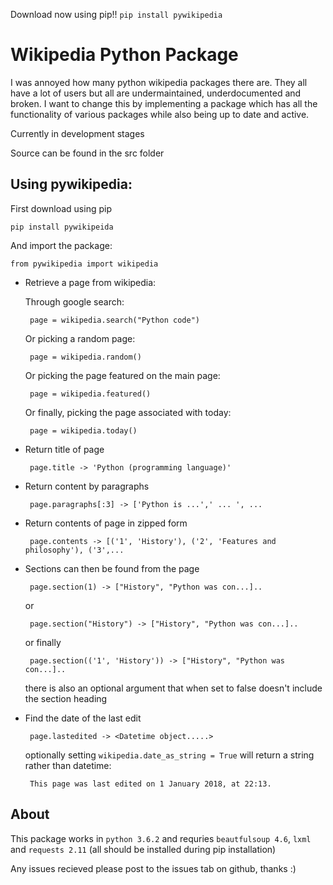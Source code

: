 Download now using pip!! `pip install pywikipedia`

# Wikipedia Python Package

I was annoyed how many python wikipedia packages there are. They all have a lot of users but all are undermaintained, underdocumented and broken. I want to change this by implementing a package which has all the functionality of various packages while also being up to date and active.

Currently in development stages

Source can be found in the src folder

## Using pywikipedia:

First download using pip 

    pip install pywikipeida

And import the package:

    from pywikipedia import wikipedia

- Retrieve a page from wikipedia:

	Through google search:

       page = wikipedia.search("Python code")
	   
	Or picking a random page:
	
	   page = wikipedia.random()
	   
	Or picking the page featured on the main page:
	
	   page = wikipedia.featured()
	   
	Or finally, picking the page associated with today:
	
	   page = wikipedia.today()

- Return title of page

       page.title -> 'Python (programming language)'

- Return content by paragraphs

       page.paragraphs[:3] -> ['Python is ...',' ... ', ...

- Return contents of page in zipped form

       page.contents -> [('1', 'History'), ('2', 'Features and philosophy'), ('3',...

- Sections can then be found from the page

       page.section(1) -> ["History", "Python was con...]..

    or

       page.section("History") -> ["History", "Python was con...]..

    or finally

       page.section(('1', 'History')) -> ["History", "Python was con...]..

    there is also an optional argument that when set to false doesn't include the section heading

- Find the date of the last edit

       page.lastedited -> <Datetime object.....>

    optionally setting `wikipedia.date_as_string = True` will return a string rather than datetime:

       This page was last edited on 1 January 2018, at 22:13.

## About

This package works in `python 3.6.2`  and requries `beautfulsoup 4.6`, `lxml` and `requests 2.11` (all should be installed during pip installation)

Any issues recieved please post to the issues tab on github, thanks :)
